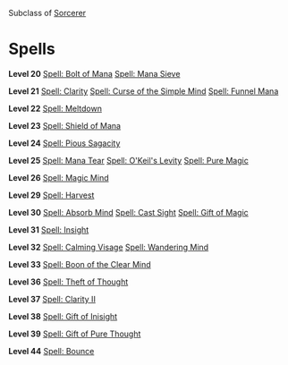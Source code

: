 <!-- TITLE: Sage -->
<!-- SUBTITLE: Masters of mana manipulation, Sages are invaluable resources for those addicted to the enhancing abilities of mana.  Often pompous and arrogant, Sages stop at nothing to tease out the secrets of mana and sorcery, considering other pursuits to be wholly beneath them. -->

Subclass of [Sorcerer](sorcerer)
# Spells

**Level 20**
[Spell: Bolt of Mana](bolt-of-mana)
[Spell: Mana Sieve](mana-sieve)

**Level 21**
[Spell: Clarity](clarity)
[Spell: Curse of the Simple Mind](curse-of-the-simple-mind)
[Spell: Funnel Mana](funnel-mana)

**Level 22**
[Spell: Meltdown](meltdown)

**Level 23**
[Spell: Shield of Mana](shield-of-mana)

**Level 24**
[Spell: Pious Sagacity](pious-sagacity)

**Level 25**
[Spell: Mana Tear](mana-tear)
[Spell: O'Keil's Levity](okeils-levity)
[Spell: Pure Magic](pure-magic)

**Level 26**
[Spell: Magic Mind](magic-mind)

**Level 29**
[Spell: Harvest](harvest)

**Level 30**
[Spell: Absorb Mind](absorb-mind)
[Spell: Cast Sight](cast-sight)
[Spell: Gift of Magic](gift-of-magic)

**Level 31**
[Spell: Insight](insight)

**Level 32**
[Spell: Calming Visage](calming-visage)
[Spell: Wandering Mind](wandering-mind)

**Level 33**
[Spell: Boon of the Clear Mind](boon-of-the-clear-mind)

**Level 36**
[Spell: Theft of Thought](theft-of-thought)

**Level 37**
[Spell: Clarity II](clarity-ii)

**Level 38**
[Spell: Gift of Inisight](gift-of-insight)

**Level 39**
[Spell: Gift of Pure Thought](gift-of-pure-thought)

**Level 44**
[Spell: Bounce](bounce)